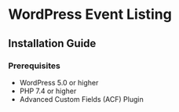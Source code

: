 # WordPress Event Listing

## Installation Guide

### Prerequisites
- WordPress 5.0 or higher
- PHP 7.4 or higher
- Advanced Custom Fields (ACF) Plugin